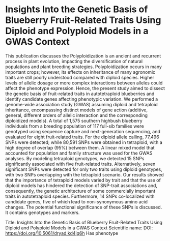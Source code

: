 # Insights Into the Genetic Basis of Blueberry Fruit-Related Traits Using Diploid and Polyploid Models in a GWAS Context

This publication discusses the Polyploidization is an ancient and recurrent process in plant evolution, impacting the diversification of natural populations and plant breeding strategies. Polyploidization occurs in many important crops; however, its effects on inheritance of many agronomic traits are still poorly understood compared with diploid species. Higher levels of allelic dosage or more complex interactions between alleles could affect the phenotype expression. Hence, the present study aimed to dissect the genetic basis of fruit-related traits in autotetraploid blueberries and identify candidate genes affecting phenotypic variation. We performed a genome-wide association study (GWAS) assuming diploid and tetraploid inheritance, encompassing distinct models of gene action (additive, general, different orders of allelic interaction and the corresponding diploidized models). A total of 1,575 southern highbush blueberry individuals from a breeding population of 117 full-sib families were genotyped using sequence capture and next-generation sequencing, and evaluated for eight fruit-related traits. For the diploid allele calling, 77,496 SNPs were detected; while 80,591 SNPs were obtained in tetraploid, with a high degree of overlap (95%) between them. A linear mixed model that accounted for population and family structure was used for the GWAS analyses. By modeling tetraploid genotypes, we detected 15 SNPs significantly associated with five fruit-related traits. Alternatively, seven significant SNPs were detected for only two traits using diploid genotypes, with two SNPs overlapping with the tetraploid scenario. Our results showed that the importance of tetraploid models varied by trait and that the use of diploid models has hindered the detection of SNP-trait associations and, consequently, the genetic architecture of some commercially important traits in autotetraploid species. Furthermore, 14 SNPs co-localized with candidate genes, five of which lead to non-synonymous amino acid changes. The potential functional significance of these SNPs is discussed.
It contains  genotypes and  markers.

Title: Insights Into the Genetic Basis of Blueberry Fruit-Related Traits Using Diploid and Polyploid Models in a GWAS Context
Scientific name: 
DOI: https://doi.org/10.5061/dryad.kd4jq6h
Has phenotype 

